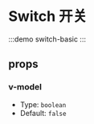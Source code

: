 # Switch 开关

:::demo switch-basic
:::

## props

### v-model
- Type: `boolean`
- Default: `false`



